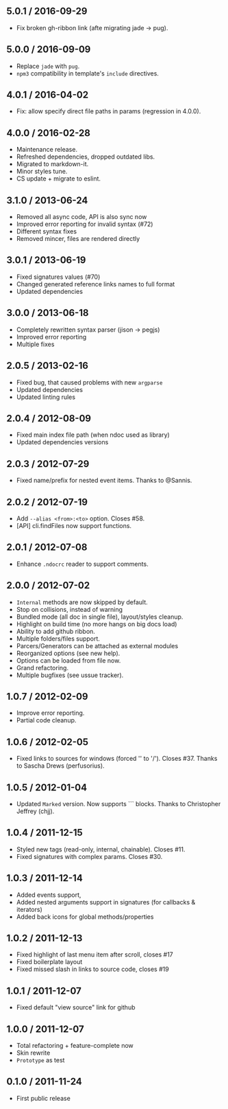 5.0.1 / 2016-09-29
------------------

- Fix broken gh-ribbon link (afte migrating jade -> pug).


5.0.0 / 2016-09-09
------------------

- Replace `jade` with `pug`.
- `npm3` compatibility in template's `include` directives.


4.0.1 / 2016-04-02
------------------

- Fix: allow specify direct file paths in params (regression in 4.0.0).


4.0.0 / 2016-02-28
------------------

- Maintenance release.
- Refreshed dependencies, dropped outdated libs.
- Migrated to markdown-it.
- Minor styles tune.
- CS update + migrate to eslint.


3.1.0 / 2013-06-24
------------------

- Removed all async code, API is also sync now
- Improved error reporting for invalid syntax (#72)
- Different syntax fixes
- Removed mincer, files are rendered directly


3.0.1 / 2013-06-19
------------------

- Fixed signatures values (#70)
- Changed generated reference links names to full format
- Updated dependencies


3.0.0 / 2013-06-18
------------------

- Completely rewritten syntax parser (jison -> pegjs)
- Improved error reporting
- Multiple fixes


2.0.5 / 2013-02-16
------------------

- Fixed bug, that caused problems with new `argparse`
- Updated dependencies
- Updated linting rules


2.0.4 / 2012-08-09
------------------

- Fixed main index file path (when ndoc used as library)
- Updated dependencies versions


2.0.3 / 2012-07-29
------------------

- Fixed name/prefix for nested event items. Thanks to @Sannis.


2.0.2 / 2012-07-19
------------------

- Add `--alias <from>:<to>` option. Closes #58.
- [API] cli.findFiles now support functions.


2.0.1 / 2012-07-08
------------------

- Enhance `.ndocrc` reader to support comments.


2.0.0 / 2012-07-02
------------------

- `Internal` methods are now skipped by default.
- Stop on collisions, instead of warning
- Bundled mode (all doc in single file), layout/styles cleanup.
- Highlight on build time (no more hangs on big docs load)
- Ability to add github ribbon.
- Multiple folders/files support.
- Parcers/Generators can be attached as external modules
- Reorganized options (see new help).
- Options can be loaded from file now.
- Grand refactoring.
- Multiple bugfixes (see ussue tracker).


1.0.7 / 2012-02-09
------------------

- Improve error reporting.
- Partial code cleanup.


1.0.6 / 2012-02-05
------------------

- Fixed links to sources for windows (forced '\' to '/'). Closes #37.
  Thanks to Sascha Drews (perfusorius).


1.0.5 / 2012-01-04
------------------

- Updated `Marked` version. Now supports ``` blocks.
  Thanks to Christopher Jeffrey (chjj).


1.0.4 / 2011-12-15
------------------

- Styled new tags (read-only, internal, chainable). Closes #11.
- Fixed signatures with complex params. Closes #30.


1.0.3 / 2011-12-14
------------------

- Added events support,
- Added nested arguments support in signatures (for callbacks & iterators)
- Added back icons for global methods/properties


1.0.2 / 2011-12-13
------------------

- Fixed highlight of last menu item after scroll, closes #17
- Fixed boilerplate layout
- Fixed missed slash in links to source code, closes #19


1.0.1 / 2011-12-07
------------------

- Fixed default "view source" link for github


1.0.0 / 2011-12-07
------------------

- Total refactoring + feature-complete now
- Skin rewrite
- `Prototype` as test


0.1.0 / 2011-11-24
------------------

- First public release

